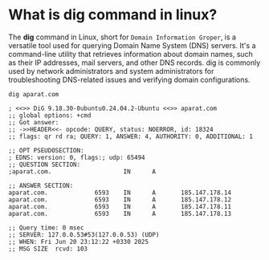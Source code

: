 # What is dig command in linux?

The **dig** command in Linux, short for `Domain Information Groper`, is a versatile tool used for querying Domain Name System (DNS) servers. It's a command-line utility that retrieves information about domain names, such as their IP addresses, mail servers, and other DNS records. dig is commonly used by network administrators and system administrators for troubleshooting DNS-related issues and verifying domain configurations.

```shell
dig aparat.com
```

```text
; <<>> DiG 9.18.30-0ubuntu0.24.04.2-Ubuntu <<>> aparat.com
;; global options: +cmd
;; Got answer:
;; ->>HEADER<<- opcode: QUERY, status: NOERROR, id: 18324
;; flags: qr rd ra; QUERY: 1, ANSWER: 4, AUTHORITY: 0, ADDITIONAL: 1

;; OPT PSEUDOSECTION:
; EDNS: version: 0, flags:; udp: 65494
;; QUESTION SECTION:
;aparat.com.                    IN      A

;; ANSWER SECTION:
aparat.com.             6593    IN      A       185.147.178.14
aparat.com.             6593    IN      A       185.147.178.12
aparat.com.             6593    IN      A       185.147.178.11
aparat.com.             6593    IN      A       185.147.178.13

;; Query time: 0 msec
;; SERVER: 127.0.0.53#53(127.0.0.53) (UDP)
;; WHEN: Fri Jun 20 23:12:22 +0330 2025
;; MSG SIZE  rcvd: 103
```